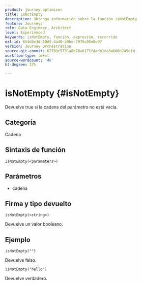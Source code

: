 ```yaml
---
product: journey optimizer
title: isNotEmpty
description: Obtenga información sobre la función isNotEmpty
feature: Journeys
role: Data Engineer, Architect
level: Experienced
keywords: isNotEmpty, función, expresión, recorrido
exl-id: 654d0e3d-10d9-4a40-b9be-7979c08e0e97
version: Journey Orchestration
source-git-commit: 62783c5731a8b78a8171fdadb1da8a680d249efd
workflow-type: tm+mt
source-wordcount: '40'
ht-degree: 17%

---
```


# isNotEmpty {#isNotEmpty}

Devuelve true si la cadena del parámetro no está vacía.

## Categoría

Cadena

## Sintaxis de función

`isNotEmpty(<parameters>)`

## Parámetros

* cadena

## Firma y tipo devuelto

`isNotEmpty(<string>)`

Devuelve un valor booleano.

## Ejemplo

`isNotEmpty("")`

Devuelve falso.

`isNotEmpty("hello")`

Devuelve verdadero.
